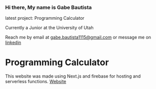### Hi there, My name is Gabe Bautista

latest project: Programming Calculator

Currently a Junior at the University of Utah

Reach me by email at gabe.bautista1115@gmail.com or message me on <a href="https://www.linkedin.com/in/gabriel-bautista-7b99201a2/">linkedin</a>


<h1>Programming Calculator</h1>
This website was made using Next.js and firebase for hosting and serverless functions.
<a href="https://programmingcalculator.com">Website</a>

